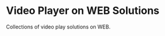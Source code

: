 Video Player on WEB Solutions 
=============================

Collections of video play solutions on WEB.
